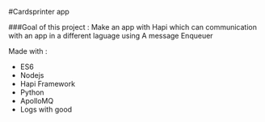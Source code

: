 #Cardsprinter app

###Goal of this project : Make an app with Hapi which can communication with an app in a different laguage using A message Enqueuer

Made with :
* ES6
* Nodejs
* Hapi Framework
* Python
* ApolloMQ 
* Logs with good
